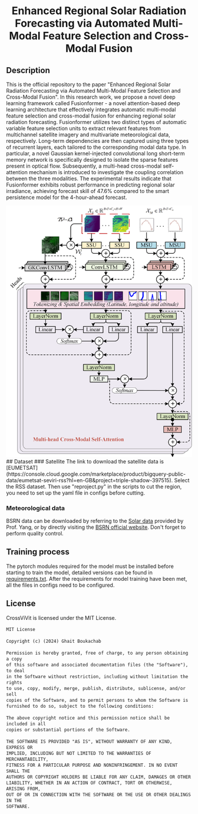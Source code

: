 <div align="center">

# **Enhanced Regional Solar Radiation Forecasting via Automated Multi-Modal Feature Selection and Cross-Modal Fusion**

</div>

## Description

This is the official repository to the paper "Enhanced Regional Solar Radiation Forecasting via Automated Multi-Modal Feature Selection and Cross-Modal Fusion". In this research work, we propose a novel deep learning framework called Fusionformer - a novel attention-based deep learning architecture that effectively integrates automatic multi-modal feature selection and cross-modal fusion for enhancing regional solar radiation forecasting. 
Fusionformer utilizes two distinct types of automatic variable feature selection units to extract relevant features from multichannel satellite imagery and multivariate meteorological data, respectively. Long-term dependencies are then captured using three types of recurrent layers, each tailored to the corresponding modal data type. In particular, a novel Gaussian kernel-injected convolutional long short-term memory network is specifically designed to isolate the sparse features present in optical flow. Subsequently, a multi-head cross-modal self-attention mechanism is introduced to investigate the coupling correlation between the three modalities. The experimental results indicate that Fusionformer exhibits robust performance in predicting regional solar irradiance, 
achieving forecast skill of 47.6\% compared to the smart persistence model for the 4-hour-ahead forecast.
<div align="center">
<img src="pictures/framework.png" width="550">
</div>
## Dataset
### Satellite
The link to download the satellite data is [EUMETSAT](https://console.cloud.google.com/marketplace/product/bigquery-public-data/eumetsat-seviri-rss?hl=en-GB&project=triple-shadow-397515). Select the RSS dataset. Then use "reproject.py" in the scripts to cut the region, you need to set up the yaml file in configs before cutting. 

### Meteorological data
BSRN data can be downloaded by referring to the [Solar data](https://github.com/dazhiyang/SolarData) provided by Prof. Yang, or by directly visiting the [BSRN official website](https://bsrn.awi.de/). Don't forget to perform quality control.


## Training process
The pytorch modules required for the model must be installed before starting to train the model, detailed versions can be found in [requirements.txt](requirements.txt). After the requirements for model training have been met, all the files in configs need to be configured.

## License

CrossViVit is licensed under the MIT License.

```
MIT License

Copyright (c) (2024) Ghait Boukachab

Permission is hereby granted, free of charge, to any person obtaining a copy
of this software and associated documentation files (the "Software"), to deal
in the Software without restriction, including without limitation the rights
to use, copy, modify, merge, publish, distribute, sublicense, and/or sell
copies of the Software, and to permit persons to whom the Software is
furnished to do so, subject to the following conditions:

The above copyright notice and this permission notice shall be included in all
copies or substantial portions of the Software.

THE SOFTWARE IS PROVIDED "AS IS", WITHOUT WARRANTY OF ANY KIND, EXPRESS OR
IMPLIED, INCLUDING BUT NOT LIMITED TO THE WARRANTIES OF MERCHANTABILITY,
FITNESS FOR A PARTICULAR PURPOSE AND NONINFRINGEMENT. IN NO EVENT SHALL THE
AUTHORS OR COPYRIGHT HOLDERS BE LIABLE FOR ANY CLAIM, DAMAGES OR OTHER
LIABILITY, WHETHER IN AN ACTION OF CONTRACT, TORT OR OTHERWISE, ARISING FROM,
OUT OF OR IN CONNECTION WITH THE SOFTWARE OR THE USE OR OTHER DEALINGS IN THE
SOFTWARE.
```
